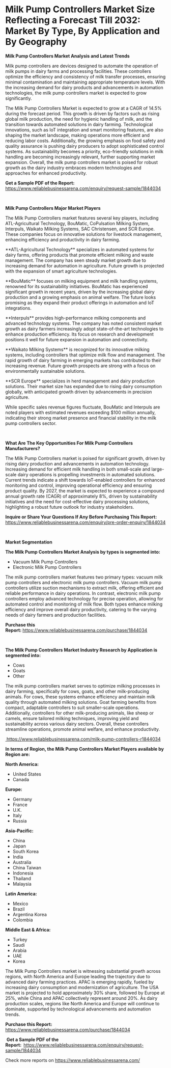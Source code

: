 <p><h1>Milk Pump Controllers Market Size Reflecting a Forecast Till 2032: Market By Type, By Application and By Geography</h1></p><p><strong>Milk Pump Controllers Market Analysis and Latest Trends</strong></p>
<p><p>Milk pump controllers are devices designed to automate the operation of milk pumps in dairy farms and processing facilities. These controllers optimize the efficiency and consistency of milk transfer processes, ensuring minimal contamination and maintaining appropriate temperature levels. With the increasing demand for dairy products and advancements in automation technologies, the milk pump controllers market is expected to grow significantly.</p><p>The Milk Pump Controllers Market is expected to grow at a CAGR of 14.5% during the forecast period. This growth is driven by factors such as rising global milk production, the need for hygienic handling of milk, and the transition towards automated solutions in dairy farming. Technological innovations, such as IoT integration and smart monitoring features, are also shaping the market landscape, making operations more efficient and reducing labor costs. Additionally, the growing emphasis on food safety and quality assurance is pushing dairy producers to adopt sophisticated control systems. As sustainability becomes a priority, eco-friendly solutions in milk handling are becoming increasingly relevant, further supporting market expansion. Overall, the milk pump controllers market is poised for robust growth as the dairy industry embraces modern technologies and approaches for enhanced productivity.</p></p>
<p><strong>Get a Sample PDF of the Report:&nbsp;</strong> <a href="https://www.reliablebusinessarena.com/enquiry/request-sample/1844034?utm_campaign=1891&utm_medium=2&utm_source=Github&utm_content=ia&utm_term=12042025&utm_id=milk-pump-controllers">https://www.reliablebusinessarena.com/enquiry/request-sample/1844034</a></p>
<p>&nbsp;</p>
<p><strong>Milk Pump Controllers Major Market Players</strong></p>
<p><p>The Milk Pump Controllers market features several key players, including ATL-Agricultural Technology, BouMatic, CoPulsation Milking System, Interpuls, Waikato Milking Systems, SAC Christensen, and SCR Europe. These companies focus on innovative solutions for livestock management, enhancing efficiency and productivity in dairy farming.</p><p>**ATL-Agricultural Technology** specializes in automated systems for dairy farms, offering products that promote efficient milking and waste management. The company has seen steady market growth due to increasing demand for automation in agriculture. Future growth is projected with the expansion of smart agriculture technologies.</p><p>**BouMatic** focuses on milking equipment and milk handling systems, renowned for its sustainability initiatives. BouMatic has experienced significant growth in recent years, driven by the increasing global dairy production and a growing emphasis on animal welfare. The future looks promising as they expand their product offerings in automation and IoT integrations.</p><p>**Interpuls** provides high-performance milking components and advanced technology systems. The company has noted consistent market growth as dairy farmers increasingly adopt state-of-the-art technologies to enhance production efficiency. Its focus on research and development positions it well for future expansion in automation and connectivity.</p><p>**Waikato Milking Systems** is recognized for its innovative milking systems, including controllers that optimize milk flow and management. The rapid growth of dairy farming in emerging markets has contributed to their increasing revenue. Future growth prospects are strong with a focus on environmentally sustainable solutions.</p><p>**SCR Europe** specializes in herd management and dairy production solutions. Their market size has expanded due to rising dairy consumption globally, with anticipated growth driven by advancements in precision agriculture.</p><p>While specific sales revenue figures fluctuate, BouMatic and Interpuls are noted players with estimated revenues exceeding $100 million annually, indicating their strong market presence and financial stability in the milk pump controllers sector.</p></p>
<p>&nbsp;</p>
<p><strong>What Are The Key Opportunities For Milk Pump Controllers Manufacturers?</strong></p>
<p><p>The Milk Pump Controllers market is poised for significant growth, driven by rising dairy production and advancements in automation technology. Increasing demand for efficient milk handling in both small-scale and large-scale dairy operations is propelling investments in automated solutions. Current trends indicate a shift towards IoT-enabled controllers for enhanced monitoring and control, improving operational efficiency and ensuring product quality. By 2027, the market is expected to experience a compound annual growth rate (CAGR) of approximately 8%, driven by sustainability initiatives and the need for cost-effective dairy processing solutions, highlighting a robust future outlook for industry stakeholders.</p></p>
<p><strong>Inquire or Share Your Questions If Any Before Purchasing This Report:</strong> <a href="https://www.reliablebusinessarena.com/enquiry/pre-order-enquiry/1844034?utm_campaign=1891&utm_medium=2&utm_source=Github&utm_content=ia&utm_term=12042025&utm_id=milk-pump-controllers">https://www.reliablebusinessarena.com/enquiry/pre-order-enquiry/1844034</a></p>
<p>&nbsp;</p>
<p><strong>Market Segmentation</strong></p>
<p><strong>The Milk Pump Controllers Market Analysis by types is segmented into:</strong></p>
<p><ul><li>Vacuum Milk Pump Controllers</li><li>Electronic Milk Pump Controllers</li></ul></p>
<p><p>The milk pump controllers market features two primary types: vacuum milk pump controllers and electronic milk pump controllers. Vacuum milk pump controllers utilize suction mechanisms to extract milk, offering efficient and reliable performance in dairy operations. In contrast, electronic milk pump controllers employ advanced technology for precise operation, allowing for automated control and monitoring of milk flow. Both types enhance milking efficiency and improve overall dairy productivity, catering to the varying needs of dairy farmers and production facilities.</p></p>
<p><strong>Purchase this Report:&nbsp;</strong><a href="https://www.reliablebusinessarena.com/purchase/1844034?utm_campaign=1891&utm_medium=2&utm_source=Github&utm_content=ia&utm_term=12042025&utm_id=milk-pump-controllers">https://www.reliablebusinessarena.com/purchase/1844034</a></p>
<p>&nbsp;</p>
<p><strong>The Milk Pump Controllers Market Industry Research by Application is segmented into:</strong></p>
<p><ul><li>Cows</li><li>Goats</li><li>Other</li></ul></p>
<p><p>The milk pump controllers market serves to optimize milking processes in dairy farming, specifically for cows, goats, and other milk-producing animals. For cows, these systems enhance efficiency and maintain milk quality through automated milking solutions. Goat farming benefits from compact, adaptable controllers to suit smaller-scale operations. Additionally, controllers for other milk-producing animals, like sheep or camels, ensure tailored milking techniques, improving yield and sustainability across various dairy sectors. Overall, these controllers streamline operations, promote animal welfare, and enhance productivity.</p></p>
<p><a href="https://www.reliablebusinessarena.com/milk-pump-controllers-r1844034?utm_campaign=1891&utm_medium=2&utm_source=Github&utm_content=ia&utm_term=12042025&utm_id=milk-pump-controllers">&nbsp;https://www.reliablebusinessarena.com/milk-pump-controllers-r1844034</a></p>
<p><strong>In terms of Region, the Milk Pump Controllers Market Players available by Region are:</strong></p>
<p>
    <p> <strong> North America: </strong>
        <ul>
            <li>United States</li>
            <li>Canada</li>
        </ul>
        </p> 
    <p> <strong> Europe: </strong>
        <ul>
            <li>Germany</li>
            <li>France</li>
            <li>U.K.</li>
            <li>Italy</li>
            <li>Russia</li>
        </ul>
        </p> 
    <p> <strong> Asia-Pacific: </strong>
        <ul>
            <li>China</li>
            <li>Japan</li>
            <li>South Korea</li>
            <li>India</li>
            <li>Australia</li>
            <li>China Taiwan</li>
            <li>Indonesia</li>
            <li>Thailand</li>
            <li>Malaysia</li>
        </ul>
        </p> 
    <p> <strong> Latin America: </strong>
        <ul>
            <li>Mexico</li>
            <li>Brazil</li>
            <li>Argentina Korea</li>
            <li>Colombia</li>
        </ul>
        </p> 
    <p> <strong> Middle East & Africa: </strong>
        <ul>
            <li>Turkey</li>
            <li>Saudi</li>
            <li>Arabia</li>
            <li>UAE</li>
            <li>Korea</li>
        </ul>
    </p>
    </p>
<p><p>The Milk Pump Controllers market is witnessing substantial growth across regions, with North America and Europe leading the trajectory due to advanced dairy farming practices. APAC is emerging rapidly, fueled by increasing dairy consumption and modernization of agriculture. The USA market is projected to hold approximately 30% share, followed by Europe at 25%, while China and APAC collectively represent around 20%. As dairy production scales, regions like North America and Europe will continue to dominate, supported by technological advancements and automation trends.</p></p>
<p><strong>Purchase this Report: </strong><a href="https://www.reliablebusinessarena.com/purchase/1844034?utm_campaign=1891&utm_medium=2&utm_source=Github&utm_content=ia&utm_term=12042025&utm_id=milk-pump-controllers">https://www.reliablebusinessarena.com/purchase/1844034</a></p>
<p>&nbsp;<strong>Get a Sample PDF of the Report:&nbsp;&nbsp;</strong><a href="https://www.reliablebusinessarena.com/enquiry/request-sample/1844034?utm_campaign=1891&utm_medium=2&utm_source=Github&utm_content=ia&utm_term=12042025&utm_id=milk-pump-controllers">https://www.reliablebusinessarena.com/enquiry/request-sample/1844034</a></p>
<p><strong></strong></p>
<p>Check more reports on <a href="https://www.reliablebusinessarena.com/?utm_campaign=1891&utm_medium=2&utm_source=Github&utm_content=ia&utm_term=12042025&utm_id=milk-pump-controllers">https://www.reliablebusinessarena.com/</a></p>